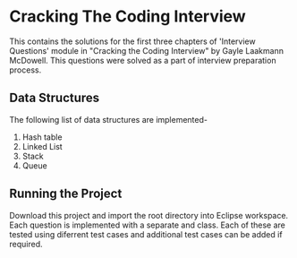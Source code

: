 # Cracking The Coding Interview
This contains the solutions for the first three chapters of 'Interview Questions' module in "Cracking the Coding Interview" by Gayle Laakmann McDowell. This questions were solved as a part of interview preparation process.

## Data Structures 
The following list of data structures are implemented-
1) Hash table
2) Linked List
3) Stack
4) Queue

## Running the Project
Download this project and import the root directory into Eclipse workspace. Each question is implemented with a separate and class. Each of these are tested using diferrent test cases and additional test cases can be added if required.
